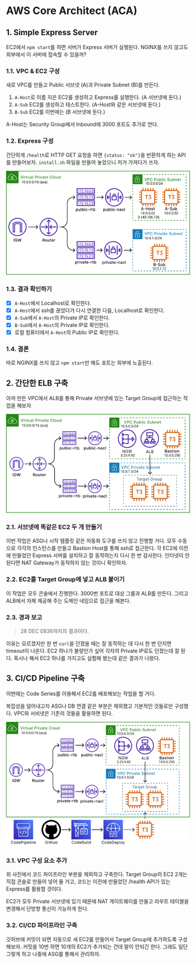 # AWS Core Architect (ACA)

## 1. Simple Express Server

EC2에서 `npm start`를 하면 서버가 Express 서버가 실행된다. NGINX를 쓰지 않고도 외부에서 이 서버에 접속할 수 있을까?

### 1.1. VPC & EC2 구성

새로 VPC를 만들고 Public 서브넷 (A)과 Private Subnet (B)를 만든다.

1. `A-Host`로 이름 지은 EC2를 생성하고 Express를 실행한다. (A 서브넷에 둔다.)
2. `A-Sub` EC2를 생성하고 테스트한다. (A-Host와 같은 서브넷에 둔다.)
3. `B-Sub` EC2를 이번에는 (B 서브넷에 둔다.)

A-Host는 Security Group에서 Inbound에 3000 포트도 추가로 연다.

### 1.2. Express 구성

간단하게 `/health`로 HTTP GET 요청을 하면 `{status: "ok"}`을 반환하게 하는 API를 만들어보자. `install.sh` 파일을 만들어 놓았으니 저거 가져다가 쓰자.

![Simple Express Server Diagram](Assets/1.%20simple%20express%20server%20diagram.png)

### 1.3. 결과 확인하기

- [X] `A-Host`에서 Localhost로 확인한다.
- [X] `A-Host`에서 ssh를 끊었다가 다시 연결한 다음, Localhost로 확인한다.
- [X] `A-Sub`에서 `A-Host`의 Private IP로 확인한다. 
- [X] `B-Sub`에서 `A-Host`의 Private IP로 확인한다.
- [X] 로컬 컴퓨터에서 `A-Host`의 Public IP로 확인한다.

### 1.4. 결론

따로 NGINX를 쓰지 않고 `npm start`만 해도 포트는 외부에 노출된다.


## 2. 간단한 ELB 구축

아까 만든 VPC에서 ALB를 통해 Private 서브넷에 있는 Target Group에 접근하는 작업을 해보자

![](Assets/2.%20simple%20ELB.png)

### 2.1. 서브넷에 똑같은 EC2 두 개 만들기

이번 작업은 ASG나 시작 템플릿 같은 자동화 도구를 쓰지 않고 진행할 거다. 모두 수동으로 각각의 인스턴스를 만들고 Bastion Host를 통해 ssh로 접근한다. 각 EC2에 이전에 만들었던 Express 서버를 설치하고 잘 동작하는지 다시 한 번 검사한다. 인터넷이 안된다면 NAT Gateway가 동작하지 않는 것이니 확인하자.

### 2.2. EC2를 Target Group에 넣고 ALB 붙이기

이 작업은 모두 콘솔에서 진행한다. 3000번 포트로 대상 그룹과 ALB를 만든다. 그리고 ALB에서 자체 제공해 주는 도메인 네임으로 접근을 해본다.

### 2.3. 경과 보고

> 28 DEC 0836까지의 결과이다.

이유는 모르겠지만 한 번 `curl`을 던졌을 때는 잘 동작하는 데 다시 한 번 던지면 timeout이 나온다. EC2 하나가 불량인가 싶어 각자의 Private IP로도 던졌는데 잘 된다. 혹시나 해서 EC2 하나를 가지고도 실험해 봤는데 같은 결과가 나왔다.



## 3. CI/CD Pipeline 구축

이번에는 Code Series를 이용해서 EC2를 배포해보는 작업을 할 거다.

복잡성을 덜어내고자 ASG나 DB 연결 같은 부분은 제외했고 기본적인 것들로만 구성했다. VPC와 서비넷은 기존의 것들을 활용하면 된다.

![CI/CD Code Pipeline](Assets/3.%20cicd%20pipeline.png)

### 3.1. VPC 구성 요소 추가

위 사진에서 코드 파이프라인 부분을 제외하고 구축한다. Target Group의 EC2 2개는 직접 콘솔로 만들어 넣어 둘 거고, 코드는 이전에 만들었던 /health API가 있는 Express를 활용할 것이다.

EC2가 모두 Private 서브넷에 있기 때문에 NAT 게이트웨이를 만들고 라우트 테이블을 변경해서 단방향 통신이 가능하게 한다.

### 3.2. CI/CD 파이프라인 구축

깃허브에 커밋이 되면 자동으로 새 EC2를 만들어서 Target Group에 추가하도록 구성해보자. 커밋을 10번 하면 10개의 EC2가 추가되는 건데 말이 안되긴 한다. 그래도 일단 그렇게 하고 나중에 ASG를 통해서 관리하자.